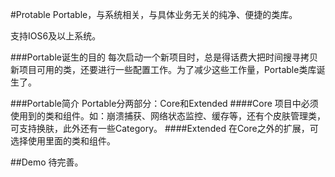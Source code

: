 #Protable
Portable，与系统相关，与具体业务无关的纯净、便捷的类库。

支持IOS6及以上系统。

###Portable诞生的目的
每次启动一个新项目时，总是得话费大把时间搜寻拷贝新项目可用的类，还要进行一些配置工作。为了减少这些工作量，Portable类库诞生了。

###Portable简介
Portable分两部分：Core和Extended
####Core 
项目中必须使用到的类和组件。如：崩溃捕获、网络状态监控、缓存等，还有个皮肤管理类，可支持换肤，此外还有一些Category。
####Extended
在Core之外的扩展，可选择使用里面的类和组件。



##Demo
待完善。
